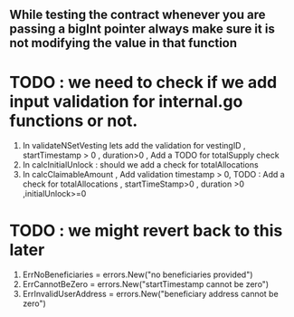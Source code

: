 ## While testing the contract whenever you are passing a bigInt pointer always make sure it is not modifying the value in that function

# TODO : we need to check if we add input validation for internal.go functions or not.
1. In validateNSetVesting lets add the validation for vestingID , startTimestamp > 0 , duration>0 , Add a TODO for totalSupply check
2. In calcInitialUnlock : should we add a check for totalAllocations
3. In calcClaimableAmount , Add validation timestamp > 0, TODO : Add a check for totalAllocations , startTimeStamp>0 , duration >0 ,initialUnlock>=0

# TODO : we might revert back to this later
1. ErrNoBeneficiaries = errors.New("no beneficiaries provided")
2. ErrCannotBeZero = errors.New("startTimestamp cannot be zero")
3. ErrInvalidUserAddress = errors.New("beneficiary address cannot be zero")

